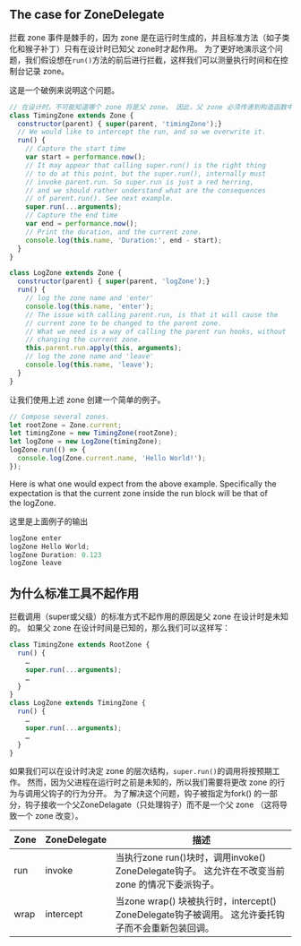 ## The case for ZoneDelegate

拦截 zone 事件是棘手的，因为 zone 是在运行时生成的，并且标准方法（如子类化和猴子补丁）只有在设计时已知父 zone时才起作用。 为了更好地演示这个问题，我们假设想在`run()`方法的前后进行拦截，这样我们可以测量执行时间和在控制台记录 zone。

这是一个破例来说明这个问题。

```js
// 在设计时，不可能知道哪个 zone 将是父 zone。 因此，父 zone 必须传递到构造函数中。
class TimingZone extends Zone {
  constructor(parent) { super(parent, 'timingZone');}
  // We would like to intercept the run, and so we overwrite it.
  run() {
    // Capture the start time
    var start = performance.now();
    // It may appear that calling super.run() is the right thing
    // to do at this point, but the super.run(), internally must
    // invoke parent.run. So super.run is just a red herring,
    // and we should rather understand what are the consequences
    // of parent.run(). See next example.
    super.run(...arguments);
    // Capture the end time
    var end = performance.now();
    // Print the duration, and the current zone.
    console.log(this.name, 'Duration:', end - start);
  }
}

class LogZone extends Zone {
  constructor(parent) { super(parent, 'logZone');}
  run() {
    // log the zone name and 'enter'
    console.log(this.name, 'enter');
    // The issue with calling parent.run, is that it will cause the
    // current zone to be changed to the parent zone.
    // What we need is a way of calling the parent run hooks, without
    // changing the current zone.
    this.parent.run.apply(this, arguments);
    // log the zone name and 'leave'
    console.log(this.name, 'leave');
  }
}
```

让我们使用上述 zone 创建一个简单的例子。

```js
// Compose several zones.
let rootZone = Zone.current;
let timingZone = new TimingZone(rootZone);
let logZone = new LogZone(timingZone);
logZone.run(() => {
  console.log(Zone.current.name, 'Hello World!');
});
```

Here is what one would expect from the above example. Specifically the expectation is that the current zone inside the run block will be that of the logZone.

这里是上面例子的输出

```js
logZone enter
logZone Hello World;
logZone Duration: 0.123
logZone leave
```

## 为什么标准工具不起作用

拦截调用（super或父级）的标准方式不起作用的原因是父 zone 在设计时是未知的。 如果父 zone 在设计时间是已知的，那么我们可以这样写：

```js
class TimingZone extends RootZone {
  run() {
    …
    super.run(...arguments);
    …
  }
}
class LogZone extends TimingZone {
  run() {
    …
    super.run(...arguments);
    …
  }
}
```

如果我们可以在设计时决定 zone 的层次结构，`super.run()`的调用将按预期工作。 然而，因为父进程在运行时之前是未知的，所以我们需要将更改 zone 的行为与调用父钩子的行为分开。 为了解决这个问题，钩子被指定为fork() 的一部分，钩子接收一个父ZoneDelagate（只处理钩子）而不是一个父 zone （这将导致一个 zone 改变）。

| Zone | ZoneDelegate | 描述                                       |
| ---- | ------------ | ---------------------------------------- |
| run  | invoke       | 当执行zone run()块时，调用invoke() ZoneDelegate钩子。 这允许在不改变当前 zone 的情况下委派钩子。 |
| wrap | intercept    | 当zone wrap() 块被执行时，intercept() ZoneDelegate钩子被调用。 这允许委托钩子而不会重新包装回调。 |